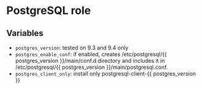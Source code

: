 # PostgreSQL role

## Variables

- ```postgres_version```: tested on 9.3 and 9.4 only
- ```postgres_enable_conf```: if enabled, creates /etc/postgresql/{{ postgres_version }}/main/conf.d directory and includes it in /etc/postgresql/{{ postgres_version }}/main/postgresql.conf.
- ```postgres_client_only```: install only postgresql-client-{{ postgres_version }}
